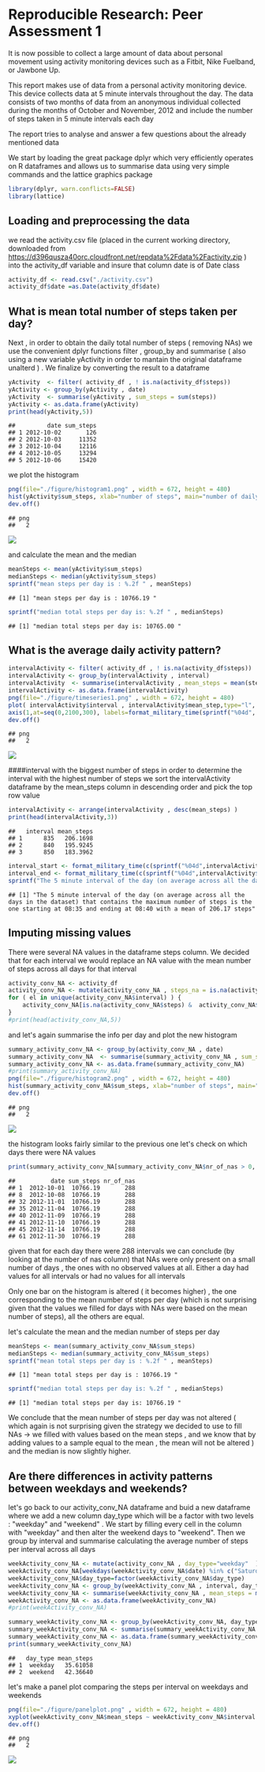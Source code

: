 # Reproducible Research: Peer Assessment 1

It is now possible to collect a large amount of data about personal movement using activity monitoring devices such as a Fitbit, Nike Fuelband, or Jawbone Up.

This report makes use of data from a personal activity monitoring device. This device collects data at 5 minute intervals throughout the day. The data consists of two months of data from an anonymous individual collected during the months of October and November, 2012 and include the number of steps taken in 5 minute intervals each day

The report tries to analyse and answer a few questions about the already mentioned data


We start by loading the great package dplyr which  very efficiently operates on R dataframes and allows us to summarise data using very simple commands and the lattice graphics package


```r
library(dplyr, warn.conflicts=FALSE)
library(lattice)
```

## Loading and preprocessing the data
we read the activity.csv file (placed in the current working directory, downloaded from https://d396qusza40orc.cloudfront.net/repdata%2Fdata%2Factivity.zip ) into the activity_df variable and insure that column date is of Date class


```r
activity_df <- read.csv("./activity.csv")
activity_df$date =as.Date(activity_df$date)
```

## What is mean total number of steps taken per day?
Next , in order to obtain the daily total number of steps ( removing NAs) we use the convenient dplyr functions filter , group_by and summarise ( also using a new variable yActivity in order to mantain the original dataframe unalterd  ) . We finalize by converting the result to a dataframe


```r
yActivity  <- filter( activity_df , ! is.na(activity_df$steps))
yActivity <- group_by(yActivity , date)
yActivity  <- summarise(yActivity , sum_steps = sum(steps))
yActivity <- as.data.frame(yActivity)
print(head(yActivity,5))
```

```
##         date sum_steps
## 1 2012-10-02       126
## 2 2012-10-03     11352
## 3 2012-10-04     12116
## 4 2012-10-05     13294
## 5 2012-10-06     15420
```

we plot the histogram

```r
png(file="./figure/histogram1.png" , width = 672, height = 480)
hist(yActivity$sum_steps, xlab="number of steps", main="number of daily steps histogram" , breaks=20, col="wheat")
dev.off()
```

```
## png 
##   2
```
![](./figure/histogram1.png)

and calculate the mean and the median

```r
meanSteps <- mean(yActivity$sum_steps)
medianSteps <- median(yActivity$sum_steps)
sprintf("mean steps per day is : %.2f " , meanSteps)
```

```
## [1] "mean steps per day is : 10766.19 "
```

```r
sprintf("median total steps per day is: %.2f " , medianSteps)
```

```
## [1] "median total steps per day is: 10765.00 "
```



## What is the average daily activity pattern?

```r
intervalActivity <- filter( activity_df , ! is.na(activity_df$steps))
intervalActivity <- group_by(intervalActivity , interval)
intervalActivity  <- summarise(intervalActivity , mean_steps = mean(steps))
intervalActivity <- as.data.frame(intervalActivity)
png(file="./figure/timeseries1.png" , width = 672, height = 480)
plot( intervalActivity$interval , intervalActivity$mean_step,type="l",  xaxt = "n" ,xlab="time", ylab="number of steps" , main="Mean number of steps per interval along the day" )
axis(1,at=seq(0,2100,300), labels=format_military_time(sprintf("%04d", seq(0,2100,300))))
dev.off()
```

```
## png 
##   2
```
![](./figure/timeseries1.png)


####interval with the biggest number of steps
in order to determine the interval with the highest number of steps we sort the intervalActivity dataframe by the mean_steps column in descending order and pick the top row value 

```r
intervalActivity <- arrange(intervalActivity , desc(mean_steps) )
print(head(intervalActivity,3))
```

```
##   interval mean_steps
## 1      835   206.1698
## 2      840   195.9245
## 3      850   183.3962
```

```r
interval_start <- format_military_time(c(sprintf("%04d",intervalActivity$interval[1] )))[1]
interval_end <- format_military_time(c(sprintf("%04d",intervalActivity$interval[1]+5 )))[1]
sprintf("The 5 minute interval of the day (on average across all the days in the dataset) that contains the maximum number of steps is the one starting at %s and ending at %s with a mean of %.2f steps", interval_start, interval_end ,intervalActivity$mean_steps[1])
```

```
## [1] "The 5 minute interval of the day (on average across all the days in the dataset) that contains the maximum number of steps is the one starting at 08:35 and ending at 08:40 with a mean of 206.17 steps"
```

## Imputing missing values
There were several NA values in the dataframe steps column. We decided that for each interval we would replace an NA value with the mean number of steps across all days for that interval

```r
activity_conv_NA <- activity_df
activity_conv_NA <- mutate(activity_conv_NA , steps_na = is.na(activity_conv_NA$steps))
for ( el in unique(activity_conv_NA$interval) ) {
    activity_conv_NA[is.na(activity_conv_NA$steps) &  activity_conv_NA$interval== el,  "steps"] =                             intervalActivity[intervalActivity$interval == el, "mean_steps" ]
}
#print(head(activity_conv_NA,5))
```

and let's again summarise the info per day and plot the new histogram


```r
summary_activity_conv_NA <- group_by(activity_conv_NA , date)
summary_activity_conv_NA  <- summarise(summary_activity_conv_NA , sum_steps = sum(steps), nr_of_nas=sum(steps_na))
summary_activity_conv_NA <- as.data.frame(summary_activity_conv_NA)
#print(summary_activity_conv_NA)
png(file="./figure/histogram2.png" , width = 672, height = 480)
hist(summary_activity_conv_NA$sum_steps, xlab="number of steps", main="number of daily steps histogram" , breaks=20, col="brown")
dev.off()
```

```
## png 
##   2
```
![](./figure/histogram2.png)

the histogram looks fairly similar to the previous one
let's check on which days there were NA values 

```r
print(summary_activity_conv_NA[summary_activity_conv_NA$nr_of_nas > 0, ])
```

```
##          date sum_steps nr_of_nas
## 1  2012-10-01  10766.19       288
## 8  2012-10-08  10766.19       288
## 32 2012-11-01  10766.19       288
## 35 2012-11-04  10766.19       288
## 40 2012-11-09  10766.19       288
## 41 2012-11-10  10766.19       288
## 45 2012-11-14  10766.19       288
## 61 2012-11-30  10766.19       288
```

given that for each day there were 288 intervals we can conclude (by looking at the number of nas column) that NAs were only present on a small number of days , the ones with no observed values at all. Either a day had values for all intervals or had no values for all intervals

Only one bar on the histogram is altered ( it becomes higher) , the one corresponding to the mean number of steps per day (which is not surprising given that the values we filled for days with NAs were based on the mean number of steps), all the others are equal.

let's calculate the mean and the median number of steps per day

```r
meanSteps <- mean(summary_activity_conv_NA$sum_steps)
medianSteps <- median(summary_activity_conv_NA$sum_steps)
sprintf("mean total steps per day is : %.2f " , meanSteps)
```

```
## [1] "mean total steps per day is : 10766.19 "
```

```r
sprintf("median total steps per day is: %.2f " , medianSteps)
```

```
## [1] "median total steps per day is: 10766.19 "
```
We conclude that the mean number of steps per day was not altered ( which again is not surprising given the strategy we decided to use to fill NAs -> we filled with values based on the mean steps , and we know that by adding values to a sample equal to the mean , the mean will not be altered )
and the median is now slightly higher. 

## Are there differences in activity patterns between weekdays and weekends?

let's go back to our activity_conv_NA dataframe and buid a new dataframe where we add a new column day_type which will be a factor with two levels : "weekday" and "weekend" . We start by filling every cell in the column with "weekday" and then alter the weekend days to "weekend".
Then we group by interval and summarise calculating the average number of steps per interval across all days

```r
weekActivity_conv_NA <- mutate(activity_conv_NA , day_type="weekday"  )
weekActivity_conv_NA[weekdays(weekActivity_conv_NA$date) %in% c("Saturday", "Sunday"), "day_type"]=                                                                   "weekend" 
weekActivity_conv_NA$day_type=factor(weekActivity_conv_NA$day_type)
weekActivity_conv_NA <- group_by(weekActivity_conv_NA , interval, day_type)
weekActivity_conv_NA <- summarise(weekActivity_conv_NA , mean_steps = mean(steps),                                                          nr_of_nas=sum(steps_na))
weekActivity_conv_NA <- as.data.frame(weekActivity_conv_NA) 
#print(weekActivity_conv_NA)
```



```r
summary_weekActivity_conv_NA <- group_by(weekActivity_conv_NA, day_type)
summary_weekActivity_conv_NA <- summarise(summary_weekActivity_conv_NA , mean_steps =                                                      mean(mean_steps))
summary_weekActivity_conv_NA <- as.data.frame(summary_weekActivity_conv_NA )
print(summary_weekActivity_conv_NA)
```

```
##   day_type mean_steps
## 1  weekday   35.61058
## 2  weekend   42.36640
```

let's make a panel plot comparing the steps per interval on weekdays and weekends

```r
png(file="./figure/panelplot.png" , width = 672, height = 480)
xyplot(weekActivity_conv_NA$mean_steps ~ weekActivity_conv_NA$interval | weekActivity_conv_NA$day_type, type = "l", layout = c(1, 2), xlab = "Interval", ylab = "Number of steps" , main="average number of steps per interval along the day (weekday vs weekend)")
dev.off()
```

```
## png 
##   2
```
![](./figure/panelplot.png)

